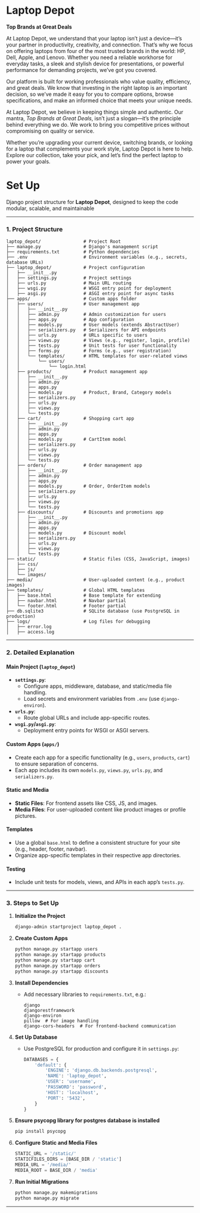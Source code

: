 # Laptop Depot

**Top Brands at Great Deals**  

At Laptop Depot, we understand that your laptop isn’t just a device—it’s your partner in productivity, creativity, and connection. That’s why we focus on offering laptops from four of the most trusted brands in the world: HP, Dell, Apple, and Lenovo. Whether you need a reliable workhorse for everyday tasks, a sleek and stylish device for presentations, or powerful performance for demanding projects, we’ve got you covered.  

Our platform is built for working professionals who value quality, efficiency, and great deals. We know that investing in the right laptop is an important decision, so we’ve made it easy for you to compare options, browse specifications, and make an informed choice that meets your unique needs.  

At Laptop Depot, we believe in keeping things simple and authentic. Our mantra, *Top Brands at Great Deals*, isn’t just a slogan—it’s the principle behind everything we do. We work to bring you competitive prices without compromising on quality or service.  

Whether you’re upgrading your current device, switching brands, or looking for a laptop that complements your work style, Laptop Depot is here to help. Explore our collection, take your pick, and let’s find the perfect laptop to power your goals.


# Set Up
Django project structure for **Laptop Depot**, designed to keep the code modular, scalable, and maintainable

---

### **1. Project Structure**

```plaintext
laptop_depot/                # Project Root
├── manage.py                # Django's management script
├── requirements.txt         # Python dependencies
├── .env                     # Environment variables (e.g., secrets, database URLs)
├── laptop_depot/            # Project configuration
│   ├── __init__.py
│   ├── settings.py          # Project settings
│   ├── urls.py              # Main URL routing
│   ├── wsgi.py              # WSGI entry point for deployment
│   ├── asgi.py              # ASGI entry point for async tasks
├── apps/                    # Custom apps folder
│   ├── users/               # User management app
│   │   ├── __init__.py
│   │   ├── admin.py         # Admin customization for users
│   │   ├── apps.py          # App configuration
│   │   ├── models.py        # User models (extends AbstractUser)
│   │   ├── serializers.py   # Serializers for API endpoints
│   │   ├── urls.py          # URLs specific to users
│   │   ├── views.py         # Views (e.g., register, login, profile)
│   │   ├── tests.py         # Unit tests for user functionality
│   │   ├── forms.py         # Forms (e.g., user registration)
│   │   └── templates/       # HTML templates for user-related views
│   │       └── users/
│   │           └── login.html
│   ├── products/            # Product management app
│   │   ├── __init__.py
│   │   ├── admin.py
│   │   ├── apps.py
│   │   ├── models.py        # Product, Brand, Category models
│   │   ├── serializers.py
│   │   ├── urls.py
│   │   ├── views.py
│   │   └── tests.py
│   ├── cart/                # Shopping cart app
│   │   ├── __init__.py
│   │   ├── admin.py
│   │   ├── apps.py
│   │   ├── models.py        # CartItem model
│   │   ├── serializers.py
│   │   ├── urls.py
│   │   ├── views.py
│   │   └── tests.py
│   ├── orders/              # Order management app
│   │   ├── __init__.py
│   │   ├── admin.py
│   │   ├── apps.py
│   │   ├── models.py        # Order, OrderItem models
│   │   ├── serializers.py
│   │   ├── urls.py
│   │   ├── views.py
│   │   └── tests.py
│   ├── discounts/           # Discounts and promotions app
│   │   ├── __init__.py
│   │   ├── admin.py
│   │   ├── apps.py
│   │   ├── models.py        # Discount model
│   │   ├── serializers.py
│   │   ├── urls.py
│   │   ├── views.py
│   │   └── tests.py
├── static/                  # Static files (CSS, JavaScript, images)
│   ├── css/
│   ├── js/
│   └── images/
├── media/                   # User-uploaded content (e.g., product images)
├── templates/               # Global HTML templates
│   ├── base.html            # Base template for extending
│   ├── navbar.html          # Navbar partial
│   └── footer.html          # Footer partial
├── db.sqlite3               # SQLite database (use PostgreSQL in production)
├── logs/                    # Log files for debugging
│   ├── error.log
│   ├── access.log
```

---

### **2. Detailed Explanation**

#### **Main Project (`laptop_depot`)**
- **`settings.py`**:
  - Configure apps, middleware, database, and static/media file handling.
  - Load secrets and environment variables from `.env` (use `django-environ`).
- **`urls.py`**:
  - Route global URLs and include app-specific routes.
- **`wsgi.py`/`asgi.py`**:
  - Deployment entry points for WSGI or ASGI servers.

#### **Custom Apps (`apps/`)**
- Create each app for a specific functionality (e.g., `users`, `products`, `cart`) to ensure separation of concerns.
- Each app includes its own `models.py`, `views.py`, `urls.py`, and `serializers.py`.

#### **Static and Media**
- **Static Files**: For frontend assets like CSS, JS, and images.
- **Media Files**: For user-uploaded content like product images or profile pictures.

#### **Templates**
- Use a global `base.html` to define a consistent structure for your site (e.g., header, footer, navbar).
- Organize app-specific templates in their respective app directories.

#### **Testing**
- Include unit tests for models, views, and APIs in each app’s `tests.py`.

---

### **3. Steps to Set Up**

1. **Initialize the Project**
   ```bash
   django-admin startproject laptop_depot .
   ```

2. **Create Custom Apps**
   ```bash
   python manage.py startapp users
   python manage.py startapp products
   python manage.py startapp cart
   python manage.py startapp orders
   python manage.py startapp discounts
   ```

3. **Install Dependencies**
   - Add necessary libraries to `requirements.txt`, e.g.:
     ```plaintext
     django
     djangorestframework
     django-environ
     pillow  # For image handling
     django-cors-headers  # For frontend-backend communication
     ```

4. **Set Up Database**
   - Use PostgreSQL for production and configure it in `settings.py`:
     ```python
     DATABASES = {
         'default': {
             'ENGINE': 'django.db.backends.postgresql',
             'NAME': 'laptop_depot',
             'USER': 'username',
             'PASSWORD': 'password',
             'HOST': 'localhost',
             'PORT': '5432',
         }
     }
     ```
5. **Ensure psycopg library for postgres database is installed**
   ```python
   pip install psycopg
   ```

6. **Configure Static and Media Files**
   ```python
   STATIC_URL = '/static/'
   STATICFILES_DIRS = [BASE_DIR / 'static']
   MEDIA_URL = '/media/'
   MEDIA_ROOT = BASE_DIR / 'media'
   ```

7. **Run Initial Migrations**
   ```bash
   python manage.py makemigrations
   python manage.py migrate
   ```

---

